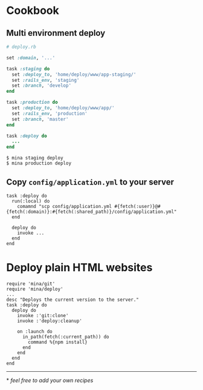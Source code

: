 # Cookbook

## Multi environment deploy

``` ruby
# deploy.rb

set :domain, '...'

task :staging do
  set :deploy_to, 'home/deploy/www/app-staging/'
  set :rails_env, 'staging'
  set :branch, 'develop'
end

task :production do
  set :deploy_to, 'home/deploy/www/app/'
  set :rails_env, 'production'
  set :branch, 'master'
end

task :deploy do
  ...
end
```

```
$ mina staging deploy
$ mina production deploy
```

## Copy `config/application.yml` to your server

```
task :deploy do
  run(:local) do
    comamnd "scp config/application.yml #{fetch(:user)}@#{fetch(:domain)}:#{fetch(:shared_path)}/config/application.yml"
  end

  deploy do
    invoke ...
  end
end
```

# Deploy plain HTML websites
```
require 'mina/git'
require 'mina/deploy'
...
desc "Deploys the current version to the server."
task :deploy do
  deploy do
    invoke :'git:clone'
    invoke :'deploy:cleanup'

    on :launch do
      in_path(fetch(:current_path)) do
        command %{npm install}
      end
    end
  end
end
```
-------------------------------
\* *feel free to add your own recipes*
